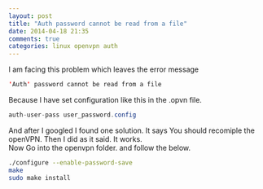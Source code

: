 ```yaml
---
layout: post
title: "Auth password cannot be read from a file"
date: 2014-04-18 21:35
comments: true
categories: linux openvpn auth
---
```

I am facing this problem which leaves the error message 
```java
'Auth' password cannot be read from a file  
```
Because I have set configuration like this in the .opvn file.
```java
auth-user-pass user_password.config
```
And after I googled I found one solution. It says You should recomiple the openVPN. Then I did as it said. It works.   
Now Go into the openvpn folder. and follow the below.
```bash
./configure --enable-password-save
make
sudo make install
```
